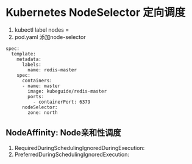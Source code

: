 # Kubernetes NodeSelector 定向调度

1. kubectl label nodes <node-name> <label-key>=<label-value>
2. pod.yaml 添加node-selector

```
spec:
  template: 
    metadata: 
      labels:
        name: redis-master
    spec:
      containers:
      - name: master
        image: kubeguide/redis-master
        ports:
          - containerPort: 6379
      nodeSelector:
        zone: north
```

## NodeAffinity: Node亲和性调度

1. RequiredDuringSchedulingIgnoredDuringExecution: 
2. PreferredDuringSchedulingIgnoredExecution:

```

```